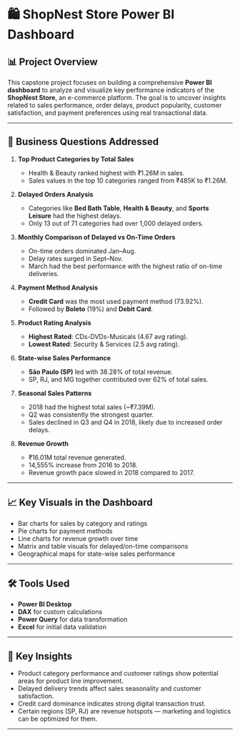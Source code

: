# 🛍️ ShopNest Store Power BI Dashboard

## 📊 Project Overview

This capstone project focuses on building a comprehensive **Power BI dashboard** to analyze and visualize key performance indicators of the **ShopNest Store**, an e-commerce platform. The goal is to uncover insights related to sales performance, order delays, product popularity, customer satisfaction, and payment preferences using real transactional data.

---

## 🎯 Business Questions Addressed

1. **Top Product Categories by Total Sales**
   - Health & Beauty ranked highest with ₹1.26M in sales.
   - Sales values in the top 10 categories ranged from ₹485K to ₹1.26M.

2. **Delayed Orders Analysis**
   - Categories like **Bed Bath Table**, **Health & Beauty**, and **Sports Leisure** had the highest delays.
   - Only 13 out of 71 categories had over 1,000 delayed orders.

3. **Monthly Comparison of Delayed vs On-Time Orders**
   - On-time orders dominated Jan–Aug.
   - Delay rates surged in Sept–Nov.
   - March had the best performance with the highest ratio of on-time deliveries.

4. **Payment Method Analysis**
   - **Credit Card** was the most used payment method (73.92%).
   - Followed by **Boleto** (19%) and **Debit Card**.

5. **Product Rating Analysis**
   - **Highest Rated**: CDs-DVDs-Musicals (4.67 avg rating).
   - **Lowest Rated**: Security & Services (2.5 avg rating).

6. **State-wise Sales Performance**
   - **São Paulo (SP)** led with 38.28% of total revenue.
   - SP, RJ, and MG together contributed over 62% of total sales.

7. **Seasonal Sales Patterns**
   - 2018 had the highest total sales (~₹7.39M).
   - Q2 was consistently the strongest quarter.
   - Sales declined in Q3 and Q4 in 2018, likely due to increased order delays.

8. **Revenue Growth**
   - ₹16.01M total revenue generated.
   - 14,555% increase from 2016 to 2018.
   - Revenue growth pace slowed in 2018 compared to 2017.

---

## 📈 Key Visuals in the Dashboard

- Bar charts for sales by category and ratings
- Pie charts for payment methods
- Line charts for revenue growth over time
- Matrix and table visuals for delayed/on-time comparisons
- Geographical maps for state-wise sales performance

---

## 🛠️ Tools Used

- **Power BI Desktop**
- **DAX** for custom calculations
- **Power Query** for data transformation
- **Excel** for initial data validation

---

## 📌 Key Insights

- Product category performance and customer ratings show potential areas for product line improvement.
- Delayed delivery trends affect sales seasonality and customer satisfaction.
- Credit card dominance indicates strong digital transaction trust.
- Certain regions (SP, RJ) are revenue hotspots — marketing and logistics can be optimized for them.

---
